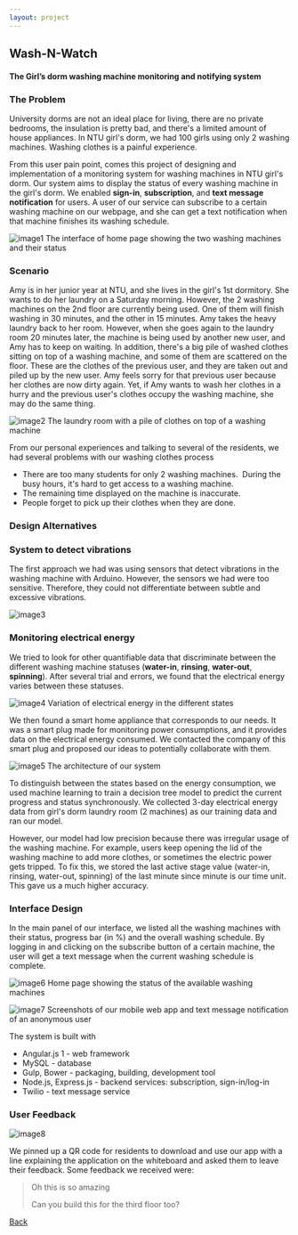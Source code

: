 ```yaml
---
layout: project
---
```


## Wash-N-Watch
#### The Girl’s dorm washing machine monitoring and notifying system

### The Problem
University dorms are not an ideal place for living, there are no private bedrooms, the insulation is pretty bad, and there's a limited amount of house appliances. In NTU girl's dorm, we had 100 girls using only 2 washing machines. Washing clothes is a painful experience. 

From this user pain point, comes this project of designing and implementation of a monitoring system for washing machines in NTU girl's dorm. Our system aims to display the status of every washing machine in the girl's dorm. We enabled **sign-in**, **subscription**, and **text message notification** for users. A user of our service can subscribe to a certain washing machine on our webpage, and she can get a text notification when that machine finishes its washing schedule.

![image1](https://i.imgur.com/BOvNdWa.png)
The interface of home page showing the two washing machines and their status

### Scenario
Amy is in her junior year at NTU, and she lives in the girl's 1st dormitory. She wants to do her laundry on a Saturday morning. However, the 2 washing machines on the 2nd floor are currently being used. One of them will finish washing in 30 minutes, and the other in 15 minutes. Amy takes the heavy laundry back to her room. However, when she goes again to the laundry room 20 minutes later, the machine is being used by another new user, and Amy has to keep on waiting. In addition, there's a big pile of washed clothes sitting on top of a washing machine, and some of them are scattered on the floor. These are the clothes of the previous user, and they are taken out and piled up by the new user. Amy feels sorry for that previous user because her clothes are now dirty again. Yet, if Amy wants to wash her clothes in a hurry and the previous user's clothes occupy the washing machine, she may do the same thing.

![image2](https://i.imgur.com/aBOAdqf.jpg)
The laundry room with a pile of clothes on top of a washing machine

From our personal experiences and talking to several of the residents, we had several problems with our washing clothes process

- There are too many students for only 2 washing machines.  During the busy hours, it's hard to get access to a washing machine.
- The remaining time displayed on the machine is inaccurate.
- People forget to pick up their clothes when they are done.

### Design Alternatives
### System to detect vibrations
The first approach we had was using sensors that detect vibrations in the washing machine with Arduino. However, the sensors we had were too sensitive. Therefore, they could not differentiate between subtle and excessive vibrations.

![image3](https://i.imgur.com/997jZ2e.jpg)

### Monitoring electrical energy
We tried to look for other quantifiable data that discriminate between the different washing machine statuses (**water-in**, **rinsing**, **water-out**, **spinning**). After several trial and errors, we found that the electrical energy varies between these statuses.

![image4](https://i.imgur.com/XdAnbnT.jpg)
Variation of electrical energy in the different states

We then found a smart home appliance that corresponds to our needs. It was a smart plug made for monitoring power consumptions, and it provides data on the electrical energy consumed. We contacted the company of this smart plug and proposed our ideas to potentially collaborate with them.

![image5](https://i.imgur.com/edvYfNf.jpg)
The architecture of our system

To distinguish between the states based on the energy consumption, we used machine learning to train a decision tree model to predict the current progress and status synchronously. We collected 3-day electrical energy data from girl's dorm laundry room (2 machines) as our training data and ran our model.

However, our model had low precision because there was irregular usage of the washing machine. For example, users keep opening the lid of the washing machine to add more clothes, or sometimes the electric power gets tripped. To fix this, we stored the last active stage value (water-in, rinsing, water-out, spinning) of the last minute since minute is our time unit. This gave us a much higher accuracy.

### Interface Design
In the main panel of our interface, we listed all the washing machines with their status, progress bar (in %) and the overall washing schedule. By logging in and clicking on the subscribe button of a certain machine, the user will get a text message when the current washing schedule is complete.

![image6](https://i.imgur.com/I4F6tov.jpg)
Home page showing the status of the available washing machines

![image7](https://i.imgur.com/INMI6kc.jpg)
Screenshots of our mobile web app and text message notification of an anonymous​ user

The system is built with
- Angular.js 1 - web framework
- MySQL - database
- Gulp, Bower - packaging, building, development tool
- Node.js, Express.js - backend services: subscription, sign-in/log-in
- Twilio - text message service

### User Feedback
![image8](https://i.imgur.com/B1CAnbZ.jpg)

We pinned up a QR code for residents to download and use our app with a line explaining the application on the whiteboard and asked them to leave their feedback. Some feedback we received were:

> Oh this is so amazing
>
> Can you build this for the third floor too?

[Back](./)
